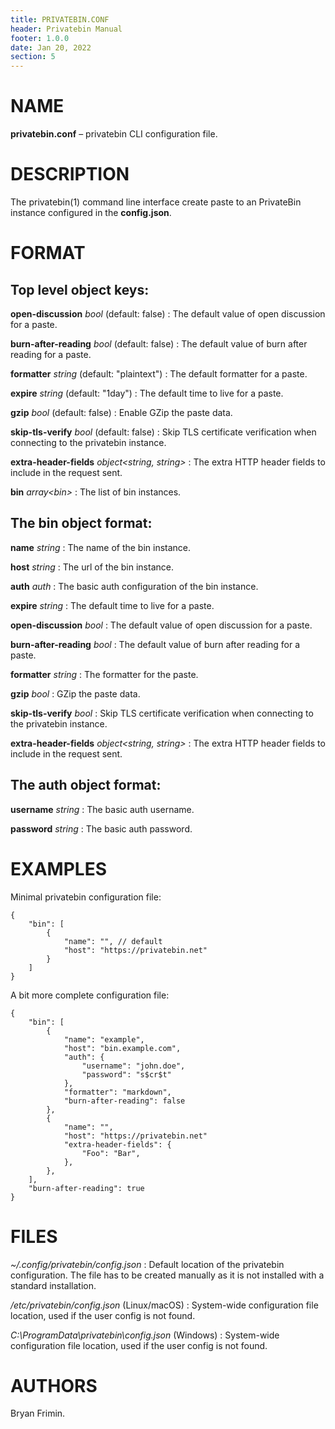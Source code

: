 ```yaml
---
title: PRIVATEBIN.CONF
header: Privatebin Manual
footer: 1.0.0
date: Jan 20, 2022
section: 5
---
```


# NAME

**privatebin.conf** – privatebin CLI configuration file.

# DESCRIPTION

The privatebin(1) command line interface create paste to an PrivateBin
instance configured in the **config.json**.

# FORMAT

## Top level object keys:

**open-discussion** _bool_ (default: false)
: The default value of open discussion for a paste.

**burn-after-reading** _bool_ (default: false)
: The default value of burn after reading for a paste.

**formatter** _string_ (default: "plaintext")
: The default formatter for a paste.

**expire** _string_ (default: "1day")
: The default time to live for a paste.

**gzip** _bool_ (default: false)
: Enable GZip the paste data.

**skip-tls-verify** _bool_ (default: false)
: Skip TLS certificate verification when connecting to the privatebin instance.

**extra-header-fields** _object<string, string>_
: The extra HTTP header fields to include in the request sent.

**bin** _array\<bin\>_
: The list of bin instances.

## The bin object format:

**name** _string_
: The name of the bin instance.

**host** _string_
: The url of the bin instance.

**auth** _auth_
: The basic auth configuration of the bin instance.

**expire** _string_
: The default time to live for a paste.

**open-discussion** _bool_
: The default value of open discussion for a paste.

**burn-after-reading** _bool_
: The default value of burn after reading for a paste.

**formatter** _string_
: The formatter for the paste.

**gzip** _bool_
: GZip the paste data.

**skip-tls-verify** _bool_
: Skip TLS certificate verification when connecting to the privatebin instance.

**extra-header-fields** _object<string, string>_
: The extra HTTP header fields to include in the request sent.

## The auth object format:

**username** _string_
: The basic auth username.

**password** _string_
: The basic auth password.

# EXAMPLES

Minimal privatebin configuration file:

    {
        "bin": [
            {
                "name": "", // default
                "host": "https://privatebin.net"
            }
        ]
    }

A bit more complete configuration file:

    {
        "bin": [
            {
                "name": "example",
                "host": "bin.example.com",
                "auth": {
                    "username": "john.doe",
                    "password": "s$cr$t"
                },
                "formatter": "markdown",
                "burn-after-reading": false
            },
            {
                "name": "",
                "host": "https://privatebin.net"
    			"extra-header-fields": {
    				"Foo": "Bar",
    			},
            },
        ],
        "burn-after-reading": true
    }

# FILES

_~/.config/privatebin/config.json_
: Default location of the privatebin configuration. The file has to be created manually as it is not installed with a standard installation.

_/etc/privatebin/config.json_ (Linux/macOS)
: System-wide configuration file location, used if the user config is not found.

_C:\\ProgramData\\privatebin\\config.json_ (Windows)
: System-wide configuration file location, used if the user config is not found.

# AUTHORS

Bryan Frimin.
